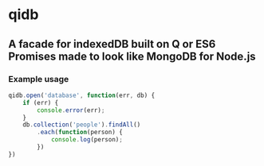 # qidb
## A facade for indexedDB built on Q or ES6 Promises made to look like MongoDB for Node.js

### Example usage

```javascript
qidb.open('database', function(err, db) {
    if (err) {
        console.error(err);
    }
    db.collection('people').findAll()
        .each(function(person) {
            console.log(person);
        })
})
```